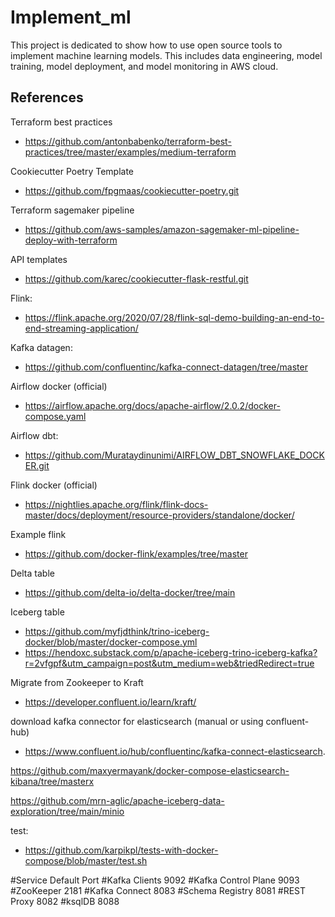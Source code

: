 # Implement_ml
This project is dedicated to show how to use open source tools to implement machine learning models.
This includes data engineering, model training, model deployment, and model monitoring in AWS cloud.

## References
Terraform best practices
- https://github.com/antonbabenko/terraform-best-practices/tree/master/examples/medium-terraform

Cookiecutter Poetry Template
- https://github.com/fpgmaas/cookiecutter-poetry.git

Terraform sagemaker pipeline
- https://github.com/aws-samples/amazon-sagemaker-ml-pipeline-deploy-with-terraform

API templates
- https://github.com/karec/cookiecutter-flask-restful.git

Flink:
- https://flink.apache.org/2020/07/28/flink-sql-demo-building-an-end-to-end-streaming-application/

Kafka datagen:
- https://github.com/confluentinc/kafka-connect-datagen/tree/master

Airflow docker (official)
- https://airflow.apache.org/docs/apache-airflow/2.0.2/docker-compose.yaml

Airflow dbt:
- https://github.com/Murataydinunimi/AIRFLOW_DBT_SNOWFLAKE_DOCKER.git

Flink docker (official)
- https://nightlies.apache.org/flink/flink-docs-master/docs/deployment/resource-providers/standalone/docker/

Example flink
- https://github.com/docker-flink/examples/tree/master

Delta table
- https://github.com/delta-io/delta-docker/tree/main

Iceberg table
- https://github.com/myfjdthink/trino-iceberg-docker/blob/master/docker-compose.yml
- https://hendoxc.substack.com/p/apache-iceberg-trino-iceberg-kafka?r=2vfgpf&utm_campaign=post&utm_medium=web&triedRedirect=true

Migrate from Zookeeper to Kraft
- https://developer.confluent.io/learn/kraft/

download kafka connector for elasticsearch (manual or using confluent-hub)
- https://www.confluent.io/hub/confluentinc/kafka-connect-elasticsearch.

https://github.com/maxyermayank/docker-compose-elasticsearch-kibana/tree/masterx

https://github.com/mrn-aglic/apache-iceberg-data-exploration/tree/main/minio

test:
- https://github.com/karpikpl/tests-with-docker-compose/blob/master/test.sh

#Service	Default Port
#Kafka Clients	9092
#Kafka Control Plane	9093
#ZooKeeper	2181
#Kafka Connect	8083
#Schema Registry	8081
#REST Proxy	8082
#ksqlDB	8088
